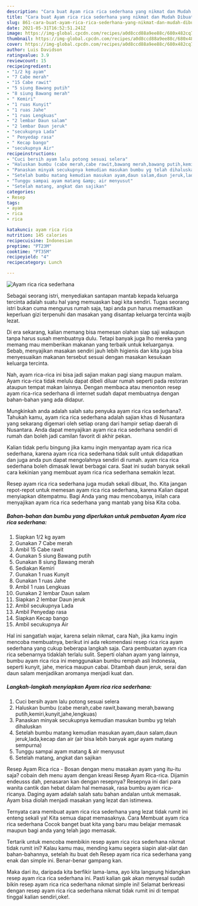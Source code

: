 ```yaml
---
description: "Cara buat Ayam rica rica sederhana yang nikmat dan Mudah Dibuat"
title: "Cara buat Ayam rica rica sederhana yang nikmat dan Mudah Dibuat"
slug: 861-cara-buat-ayam-rica-rica-sederhana-yang-nikmat-dan-mudah-dibuat
date: 2021-05-31T16:52:51.241Z
image: https://img-global.cpcdn.com/recipes/a0d8ccd88a9ee88c/680x482cq70/ayam-rica-rica-sederhana-foto-resep-utama.jpg
thumbnail: https://img-global.cpcdn.com/recipes/a0d8ccd88a9ee88c/680x482cq70/ayam-rica-rica-sederhana-foto-resep-utama.jpg
cover: https://img-global.cpcdn.com/recipes/a0d8ccd88a9ee88c/680x482cq70/ayam-rica-rica-sederhana-foto-resep-utama.jpg
author: Luis Davidson
ratingvalue: 3.9
reviewcount: 15
recipeingredient:
- "1/2 kg ayam"
- "7 Cabe merah"
- "15 Cabe rawit"
- "5 siung Bawang putih"
- "8 siung Bawang merah"
- " Kemiri"
- "1 ruas Kunyit"
- "1 ruas Jahe"
- "1 ruas Lengkuas"
- "2 lembar Daun salam"
- "2 lembar Daun jeruk"
- "secukupnya Lada"
- " Penyedap rasa"
- " Kecap bango"
- "secukupnya Air"
recipeinstructions:
- "Cuci bersih ayam lalu potong sesuai selera"
- "Haluskan bumbu (cabe merah,cabe rawit,bawang merah,bawang putih,kemiri,kunyit,jahe,lengkuas)"
- "Panaskan minyak secukupnya kemudian masukan bumbu yg telah dihaluskan"
- "Setelah bumbu matang kemudian masukan ayam,daun salam,daun jeruk,lada,kecap dan air (air bisa lebih banyak agar ayam matang sempurna)"
- "Tunggu sampai ayam matang &amp; air menyusut"
- "Setelah matang, angkat dan sajikan"
categories:
- Resep
tags:
- ayam
- rica
- rica

katakunci: ayam rica rica 
nutrition: 145 calories
recipecuisine: Indonesian
preptime: "PT23M"
cooktime: "PT35M"
recipeyield: "4"
recipecategory: Lunch

---
```



![Ayam rica rica sederhana](https://img-global.cpcdn.com/recipes/a0d8ccd88a9ee88c/680x482cq70/ayam-rica-rica-sederhana-foto-resep-utama.jpg)

Sebagai seorang istri, menyediakan santapan mantab kepada keluarga tercinta adalah suatu hal yang memuaskan bagi kita sendiri. Tugas seorang istri bukan cuma mengurus rumah saja, tapi anda pun harus memastikan keperluan gizi terpenuhi dan masakan yang disantap keluarga tercinta wajib lezat.

Di era  sekarang, kalian memang bisa memesan olahan siap saji walaupun tanpa harus susah membuatnya dulu. Tetapi banyak juga lho mereka yang memang mau memberikan makanan yang terbaik untuk keluarganya. Sebab, menyajikan masakan sendiri jauh lebih higienis dan kita juga bisa menyesuaikan makanan tersebut sesuai dengan masakan kesukaan keluarga tercinta. 

Nah, ayam rica-rica ini bisa jadi sajian makan pagi siang maupun malam. Ayam rica-rica tidak melulu dapat dibeli diluar rumah seperti pada restoran ataupun tempat makan lainnya. Dengan membaca atau menonton resep ayam rica-rica sederhana di internet sudah dapat membuatnya dengan bahan-bahan yang ada didapur.

Mungkinkah anda adalah salah satu penyuka ayam rica rica sederhana?. Tahukah kamu, ayam rica rica sederhana adalah sajian khas di Nusantara yang sekarang digemari oleh setiap orang dari hampir setiap daerah di Nusantara. Anda dapat menyajikan ayam rica rica sederhana sendiri di rumah dan boleh jadi camilan favorit di akhir pekan.

Kalian tidak perlu bingung jika kamu ingin menyantap ayam rica rica sederhana, karena ayam rica rica sederhana tidak sulit untuk didapatkan dan juga anda pun dapat mengolahnya sendiri di rumah. ayam rica rica sederhana boleh dimasak lewat berbagai cara. Saat ini sudah banyak sekali cara kekinian yang membuat ayam rica rica sederhana semakin lezat.

Resep ayam rica rica sederhana juga mudah sekali dibuat, lho. Kita jangan repot-repot untuk memesan ayam rica rica sederhana, karena Kalian dapat menyiapkan ditempatmu. Bagi Anda yang mau mencobanya, inilah cara menyajikan ayam rica rica sederhana yang mantab yang bisa Kita coba.

<!--inarticleads1-->

##### Bahan-bahan dan bumbu yang diperlukan untuk pembuatan Ayam rica rica sederhana:

1. Siapkan 1/2 kg ayam
1. Gunakan 7 Cabe merah
1. Ambil 15 Cabe rawit
1. Gunakan 5 siung Bawang putih
1. Gunakan 8 siung Bawang merah
1. Sediakan  Kemiri
1. Gunakan 1 ruas Kunyit
1. Gunakan 1 ruas Jahe
1. Ambil 1 ruas Lengkuas
1. Gunakan 2 lembar Daun salam
1. Siapkan 2 lembar Daun jeruk
1. Ambil secukupnya Lada
1. Ambil  Penyedap rasa
1. Siapkan  Kecap bango
1. Ambil secukupnya Air


Hal ini sangatlah wajar, karena selain nikmat, cara Nah, jika kamu ingin mencoba membuatnya, berikut ini ada rekomendasi resep rica rica ayam sederhana yang cukup beberapa langkah saja. Cara pembuatan ayam rica rica sebenarnya tidaklah terlalu sulit. Seperti olahan ayam yang lainnya, bumbu ayam rica rica ini menggunakan bumbu rempah asli Indonesia, seperti kunyit, jahe, merica maupun cabai. Ditambah daun jeruk, serai dan daun salam menjadikan aromanya menjadi kuat dan. 

<!--inarticleads2-->

##### Langkah-langkah menyiapkan Ayam rica rica sederhana:

1. Cuci bersih ayam lalu potong sesuai selera
1. Haluskan bumbu (cabe merah,cabe rawit,bawang merah,bawang putih,kemiri,kunyit,jahe,lengkuas)
1. Panaskan minyak secukupnya kemudian masukan bumbu yg telah dihaluskan
1. Setelah bumbu matang kemudian masukan ayam,daun salam,daun jeruk,lada,kecap dan air (air bisa lebih banyak agar ayam matang sempurna)
1. Tunggu sampai ayam matang &amp; air menyusut
1. Setelah matang, angkat dan sajikan


Resep Ayam Rica rica - Bosan dengan menu masakan ayam yang itu-itu saja? cobain deh menu ayam dengan kreasi Resep Ayam Rica-rica. Dijamin endeusss dah, penasaran kan dengan resepnya? Resepnya ini dari para wanita cantik dan hebat dalam hal memasak, rasa bumbu ayam rica-ricanya. Daging ayam adalah salah satu bahan andalan untuk memasak. Ayam bisa diolah menjadi masakan yang lezat dan istimewa. 

Ternyata cara membuat ayam rica rica sederhana yang lezat tidak rumit ini enteng sekali ya! Kita semua dapat memasaknya. Cara Membuat ayam rica rica sederhana Cocok banget buat kita yang baru mau belajar memasak maupun bagi anda yang telah jago memasak.

Tertarik untuk mencoba membikin resep ayam rica rica sederhana nikmat tidak rumit ini? Kalau kamu mau, mending kamu segera siapin alat-alat dan bahan-bahannya, setelah itu buat deh Resep ayam rica rica sederhana yang enak dan simple ini. Benar-benar gampang kan. 

Maka dari itu, daripada kita berfikir lama-lama, ayo kita langsung hidangkan resep ayam rica rica sederhana ini. Pasti kalian gak akan menyesal sudah bikin resep ayam rica rica sederhana nikmat simple ini! Selamat berkreasi dengan resep ayam rica rica sederhana nikmat tidak rumit ini di tempat tinggal kalian sendiri,oke!.

